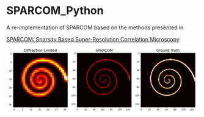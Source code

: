 # SPARCOM_Python

A re-implementation of SPARCOM based on the methods presented in

[SPARCOM: Sparsity Based Super-Resolution Correlation Microscopy](https://arxiv.org/abs/1707.09255)

![Results](readme.png)
